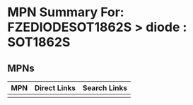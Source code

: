 



# MPN Summary For: FZEDIODESOT1862S > diode : SOT1862S

## MPNs
  

|MPN|Direct Links|Search Links|
| :--- | :--- | :--- |
||||

